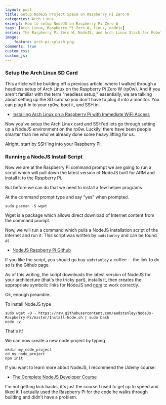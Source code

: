 ```yaml
---
layout: post
title: Setup NodeJS Project Space on Raspberry Pi Zero W
categories: Arch Linux
excerpt: How to setup NodeJS on Raspberry Pi Zero W
tags: [Arch Linux, Raspberry Pi Zero W, linux, nodejs]
series: The Raspberry Pi Zero W, NodeJS, and Arch Linux Stack for Robots
image: 
    feature: arch-pi-splash.png
comments: true
custom_css:
custom_js: 
---
```


### Setup the Arch Linux SD Card

This article will be building off a previous article, where I walked through a headless setup of Arch Linux on the Raspberry Pi Zero W (rp0w).  And if you aren't familiar with the term "headless setup," essentially, we are talking about setting up the SD card so you don't have to plug it into a monitor.  You can plug it in to your rp0w, boot it, and SSH in.

* [Installing Arch Linux on a Raspberry Pi with Immediate WiFi Access](https://ladvien.com/installing-arch-linux-raspberry-pi-zero-w/)

Now you've setup the Arch Linux card and SSH'ed lets go through setting up a NodeJS environment on the rp0w.  Luckily, there have been people smarter than me who've already done some heavy lifting for us.

Alright, start by SSH'ing into your Raspberry Pi.

### Running a NodeJS Install Script
Now we are at the Raspberry Pi command prompt we are going to run a script which will pull down the latest version of NodeJS built for ARM and install it to the Raspberry Pi.

But before we can do that we need to install a few helper programs

At the command prompt type and say "yes" when prompted.
```
sudo pacman -S wget
```
Wget is a package which allows direct download of Internet content from the command prompt.

Now, we will run a command which pulls a NodeJS installation script of the Internet and run it.  This script was written by `audstanley` and can be found at

* [NodeJS Raspberry Pi Github](https://github.com/audstanley/NodeJs-Raspberry-Pi)

If you like the script, you should go buy `audstanley` a coffee -- the link to do so is the Github page.

As of this writing, the script downloads the latest version of NodeJS for your architecture (that's the tricky part), installs it, then creates the appropriate symbolic links for NodeJS and [npm](https://www.npmjs.com/) to work correctly.

Ok, enough preamble.

To install NodeJS type
```
sudo wget -O - https://raw.githubusercontent.com/audstanley/NodeJs-Raspberry-Pi/master/Install-Node.sh | sudo bash
node -v
```

That's it!

We can now create a new node project by typing

```
mkdir my_node_project
cd my_node_project
npm init
```

If you want to learn more about NodeJS, I recommend the Udemy course:

* [The Complete NodeJS Developer Course](https://www.udemy.com/the-complete-nodejs-developer-course-2/)

I'm not getting kick backs, it's just the course I used to get up to speed and liked it.  I actually used the Raspberry Pi for the code he walks through building and didn't have a problem.

